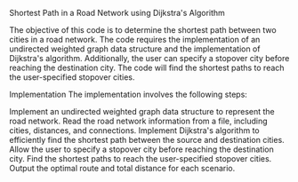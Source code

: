 Shortest Path in a Road Network using Dijkstra's Algorithm


The objective of this code is to determine the shortest path between two cities in a road network. The code requires the implementation of an undirected weighted graph data structure and the implementation of Dijkstra's algorithm. Additionally, the user can specify a stopover city before reaching the destination city. The code will find the shortest paths to reach the user-specified stopover cities.

Implementation
The implementation involves the following steps:

Implement an undirected weighted graph data structure to represent the road network.
Read the road network information from a file, including cities, distances, and connections.
Implement Dijkstra's algorithm to efficiently find the shortest path between the source and destination cities.
Allow the user to specify a stopover city before reaching the destination city.
Find the shortest paths to reach the user-specified stopover cities.
Output the optimal route and total distance for each scenario.
